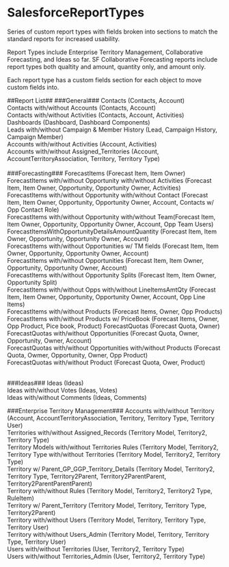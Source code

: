 # SalesforceReportTypes

Series of custom report types with fields broken into sections to match the standard reports for increased usability.

Report Types include Enterprise Territory Management, Collaborative Forecasting, and Ideas so far.
SF Collaborative Forecasting reports include report types both qualtity and amount, quantity only, and amount only.

Each report type has a custom fields section for each object to move custom fields into.

##Report List##
###General###
Contacts (Contacts, Account)<br>
Contacts with/without Accounts (Contacts, Account)<br>
Contacts with/without Activities (Contacts, Account, Activities)<br>
Dashboards (Dashboard, Dashboard Components)<br>
Leads with/without Campaign & Member History (Lead, Campaign History, Campaign Member)<br>
Accounts with/without Activities (Account, Activities)<br>
Accounts with/without Assigned_Territories (Account, AccountTerritoryAssociation, Territory, Territory Type)
<br><br>
###Forecasting###
ForecastItems (Forecast Item, Item Owner) <br>
ForecastItems with/without Opportunity with/without Activities (Forecast Item, Item Owner, Opportunity, Opportunity Owner, Activities)<br>
ForecastItems with/without Opportunity with/without Contact (Forecast Item, Item Owner, Opportunity, Opportunity Owner, Account, Contacts w/ Opp Contact Role)<br>
ForecastItems with/without Opportunity with/without Team(Forecast Item, Item Owner, Opportunity, Opportunity Owner, Account, Opp Team Users)<br>
ForecastItemsWithOpportunityDetailsAmountQuantity (Forecast Item, Item Owner, Opportunity, Opportunity Owner, Account)<br>
ForecastItems with/without Opportunities w/ TM fields (Forecast Item, Item Owner, Opportunity, Opportunity Owner, Account)<br>
ForecastItems with/without Opportunities (Forecast Item, Item Owner, Opportunity, Opportunity Owner, Account)<br>
ForecastItems with/without Opportunity Splits (Forecast Item, Item Owner, Opportunity Split)<br>
ForecastItems with/without Opps with/without LineItemsAmtQty (Forecast Item, Item Owner, Opportunity, Opportunity Owner, Account, Opp Line Items)<br>
ForecastItems with/without Products (Forecast Items, Owner, Opp Products)<br>
ForecastItems with/without Products w/ PriceBook  (Forecast Items, Owner, Opp Product, Pice book, Product)
ForecastQuotas (Forecast Quota, Owner)<br>
ForecastQuotas with/without Opportunities  (Forecast Quota, Owner, Opportunity, Owner, Account)<br>
ForecastQuotas with/without Opportunities  with/without Products (Forecast Quota, Owmer, Opportunity, Owner, Opp Product)<br>
ForecastQuotas with/without Product (Forecast Quota, Ower, Product)<br><br>

###Ideas###
Ideas (Ideas)<br>
Ideas with/without Votes (Ideas, Votes)<br>
Ideas with/without Comments (Ideas, Comments)<br>

###Enterprise Territory Management###
Accounts with/without Territory (Account, AccountTerritoryAssociation, Territory, Territory Type, Territory User)<br>
Territories with/without Assigned_Records (Territory Model, Territory2, Territory Type)<br>
Territory Models with/without Territories Rules (Territory Model, Territory2, Territory Type with/without Territories (Territory Model, Territory2, Territory Type)<br>
Territory w/ Parent_GP_GGP_Territory_Details (Territory Model, Territory2, Territory Type, Territory2Parent, Territory2ParentParent, Territory2ParentParentParent)<br>
Territory  with/without Rules (Territory Model, Territory2, Territory2 Type, RuleItem)<br>
Territory w/ Parent_Territory (Territory Model, Territory, Territory Type, Territory2Parent)<br>
Territory with/without Users (Territory Model, Territory, Territory Type, Territory User)<br>
Territory with/without Users_Admin (Territory Model, Territory, Territory Type, Territory User)<br>
Users with/without Territories (User, Territory2, Territory Type)<br>
Users with/without Territories_Admin (User, Territory2, Territory Type)
